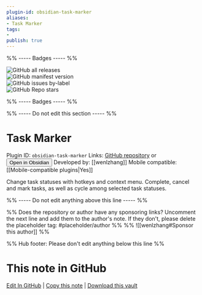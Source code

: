 ```yaml
---
plugin-id: obsidian-task-marker
aliases:
- Task Marker
tags: 
- 
publish: true
---
```


%% ----- Badges ----- %%

![GitHub all releases](https://img.shields.io/github/downloads/wenlzhang/obsidian-task-marker/total?color=573E7A&logo=github&style=for-the-badge)   
![GitHub manifest version](https://img.shields.io/github/manifest-json/v/wenlzhang/obsidian-task-marker?color=573E7A&logo=github&style=for-the-badge)   
![GitHub issues by-label](https://img.shields.io/github/issues/wenlzhang/obsidian-task-marker/help%20wanted?color=573E7A&logo=github&style=for-the-badge)   
![GitHub Repo stars](https://img.shields.io/github/stars/wenlzhang/obsidian-task-marker?color=573E7A&logo=github&style=for-the-badge)

%% ----- Badges ----- %%

%% ----- Do not edit this section ----- %%

# Task Marker

Plugin ID: `obsidian-task-marker`
Links: [GitHub repository](https://github.com/wenlzhang/obsidian-task-marker) or [<button id=HH>Open in Obsidian</button>](obsidian://show-plugin?id=obsidian-task-marker)
Developed by: [[wenlzhang]]
Mobile compatible: [[Mobile-compatible plugins|Yes]]

Change task statuses with hotkeys and context menu. Complete, cancel and mark tasks, as well as cycle among selected task statuses.

%% ----- Do not edit anything above this line ----- %% 

%% Does the repository or author have any sponsoring links? Uncomment the next line and add them to the author's note. If they don't, please delete the placeholder tag: #placeholder/author %%
%% ![[wenlzhang#Sponsor this author]] %%

%% Hub footer: Please don't edit anything below this line %%

# This note in GitHub

<span class="git-footer">[Edit In GitHub](https://github.dev/obsidian-community/obsidian-hub/blob/main/02%20-%20Community%20Expansions/02.05%20All%20Community%20Expansions/Plugins/obsidian-task-marker.md "git-hub-edit-note") | [Copy this note](https://raw.githubusercontent.com/obsidian-community/obsidian-hub/main/02%20-%20Community%20Expansions/02.05%20All%20Community%20Expansions/Plugins/obsidian-task-marker.md "git-hub-copy-note") | [Download this vault](https://github.com/obsidian-community/obsidian-hub/archive/refs/heads/main.zip "git-hub-download-vault") </span>
